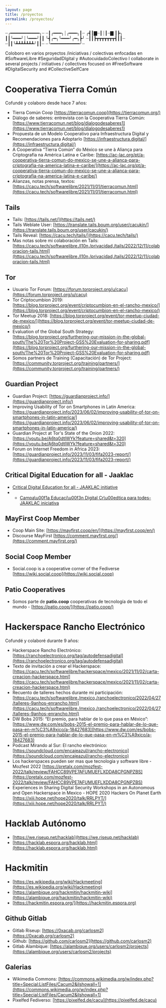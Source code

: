 ```yaml
---
layout: page
title: /proyectos
permalink: /proyectos/
---
```


 ┈╭━━━━━━━━━━━╮┈
┈┃╭━━━╮┊╭━━━╮┃┈
╭┫┃▇┈┃┊┃┈▇ ┃┣╮
┃┃╰━━━╯┊╰━━━╯┃┃
╰┫╭━╮╰━━━╯╭━╮┣╯
┈┃┃┣┳┳┳┳┳┳┳┫┃┃┈
┈┃┃╰┻┻┻┻┻┻┻╯┃┃┈
┈╰━━━━━━━━━━━╯┈


Coloboro en varios proyectos /iniciativas / colectivas enfocadas en #SoftwareLibre #SeguridadDIgital y #AutocuidadoColectivo
I collaborate in several projects / initiatives / collectives focused on #FreeSoftware #DIgitalSecurity and #CollectiveSelfCare
         
# Cooperativa Tierra Común
Cofundé y colaboro desde hace 7 años:
* Tierra Común Coop [https://tierracomun.coop](https://tierracomun.org/)
* Diálogo de saberes: entrevista con la Cooperativa Tierra Común: [https://www.tierracomun.net/blog/dialogodesaberes1](https://www.tierracomun.net/blog/dialogodesaberes1)
* Propuesta de un Modelo Cooperativo para Infraestructura Digital y Recomendaciones para Adoptarlo [https://infraestructura.digital/](https://infraestructura.digital/)
* A Cooperativa “Tierra Común” do México se une à Aliança para Criptografia na América Latina e Caribe: [https://ac-lac.org/pt/a-cooperativa-tierra-comun-do-mexico-se-une-a-alianca-para-criptografia-na-america-latina-e-caribe/](https://ac-lac.org/pt/a-cooperativa-tierra-comun-do-mexico-se-une-a-alianca-para-criptografia-na-america-latina-e-caribe/)
* Alianzas, notas prensa, textos: [https://cacu.tech/softwarelibre/2021/11/01/tierracomun.html](https://cacu.tech/softwarelibre/2021/11/01/tierracomun.html)

## Tails

* Tails: [https://tails.net/](https://tails.net/)
* Tails Weblate User: [https://translate.tails.boum.org/user/cacukin/](https://translate.tails.boum.org/user/cacukin/)
* Tails Reveal: [https://cacu.tech/tails/](https://cacu.tech/tails/)
* Mas notas sobre mi colaboración en Tails: [https://cacu.tech/softwarelibre,/l10n,/privacidad,/tails/2022/12/11/colaboracion-tails.html](https://cacu.tech/softwarelibre,/l10n,/privacidad,/tails/2022/12/11/colaboracion-tails.html)

## Tor

* Usuario Tor Forum: [https://forum.torproject.org/u/cacu](https://forum.torproject.org/u/cacu)
* Tor Criptocumbion 2019: [https://blog.torproject.org/event/criptocumbion-en-el-rancho-mexico/](https://blog.torproject.org/event/criptocumbion-en-el-rancho-mexico/)
* Tor Meetup 2018: [https://blog.torproject.org/event/tor-meetup-ciudad-de-mexico/](https://blog.torproject.org/event/tor-meetup-ciudad-de-mexico/)
* Evaluation of the Global South Strategy:  [https://blog.torproject.org/furthering-our-mission-in-the-global-south/The%20Tor%20Project-GSS%20Evaluation-for-sharing.pdf](https://blog.torproject.org/furthering-our-mission-in-the-global-south/The%20Tor%20Project-GSS%20Evaluation-for-sharing.pdf)
* Somos partners de Training (Capacitación) de Tor Project: [https://community.torproject.org/training/partners/](https://community.torproject.org/training/partners/)

## Guardian Project 

* Guardian Project: [https://guardianproject.info/](https://guardianproject.info/)
* Improving Usability of Tor on Smartphones in Latin America: [https://guardianproject.info/2023/06/02/improving-usability-of-tor-on-smartphones-in-latin-america/](https://guardianproject.info/2023/06/02/improving-usability-of-tor-on-smartphones-in-latin-america/)
* Guardian Project at Tor's State of the Onion 2022:
[https://youtu.be/A6tq0dtlWYk?feature=shared&t=320](https://youtu.be/A6tq0dtlWYk?feature=shared&t=320)
* Forum on Internet Freedom in Africa 2023: [https://guardianproject.info/2023/11/03/fifa2023-report/](https://guardianproject.info/2023/11/03/fifa2023-report/)
  
## Critical Digital Education for all - Jaaklac

* [Critical Digital Education for all - JAAKLAC initiative](https://jaaklac.org/criticaldigitaleducation/)
* * [Campa\u00f1a Educaci\u00f3n Digital Cr\u00edtica para todes- JAAKLAC iniciativa ](https://jaaklac.org/es/educaciondigitalcritica/)

## MayFirst Coop Member

* Coop Main Site: [https://mayfirst.coop/en/](https://mayfirst.coop/en/)
* Discourse MayFirst [https://comment.mayfirst.org/](https://comment.mayfirst.org/)

## Social Coop Member

* Social.coop is a cooperative corner of the Fediverse [https://wiki.social.coop](https://wiki.social.coop)

## Patio Cooperatives

* Somos parte de **patio.coop** cooperativas de tecnología de todo el mundo - [https://patio.coop/](https://patio.coop/)
  
# Hackerspace Rancho Electrónico

Cofundé y colaboré durante 9 años:
* Hackerspace Rancho Electrónico: [https://ranchoelectronico.org/tag/autodefensadigital](https://ranchoelectronico.org/tag/autodefensadigital)
* Texto de invitación a crear el Hackerspace: [https://cacu.tech/softwarelibre/hackerspace/mexico/2021/11/02/carta-creacion-hackerspace.html](https://cacu.tech/softwarelibre/hackerspace/mexico/2021/11/02/carta-creacion-hackerspace.html)
* Recuento de talleres hechos durante mi participación: [https://cacu.tech/softwarelibre,/mexico,/ranchoelectronico/2022/04/27/talleres-9anhos-enrancho.html](https://cacu.tech/softwarelibre,/mexico,/ranchoelectronico/2022/04/27/talleres-9anhos-enrancho.html)
* DW Bobs 2015: “El premio, para hablar de lo que pasa en México”: [https://www.dw.com/es/bobs-2015-el-premio-para-hablar-de-lo-que-pasa-en-m%C3%A9xico/a-18427683](https://www.dw.com/es/bobs-2015-el-premio-para-hablar-de-lo-que-pasa-en-m%C3%A9xico/a-18427683)
* Podcast Mirando al Sur: El rancho electrónico: [https://soundcloud.com/encajeazul/rancho-electronico](https://soundcloud.com/encajeazul/rancho-electronico)
* Los hackerspaces pueden ser mas que tecnologia y software libre - Mozfest 2022 [https://pretalx.com/mozfest-2022/talk/review/FAHCC89VPE7AFUMUEFLXDDA8CPGNPZBS](https://pretalx.com/mozfest-2022/talk/review/FAHCC89VPE7AFUMUEFLXDDA8CPGNPZBS)
* Experiences in Sharing Digital Security Workshops in an Autonomous and Open Hackerspace in Mexico - HOPE 2020 Hackers On Planet Earth [https://xiii.hope.net/hope2020/talk/RRLPYT/](https://xiii.hope.net/hope2020/talk/RRLPYT/)

# Hacklab Autónomo

* [https://we.riseup.net/hacklab](https://we.riseup.net/hacklab)
* [https://hacklab.espora.org/hacklab.html](https://hacklab.espora.org/hacklab.html)

# Hackmitin

* [https://es.wikipedia.org/wiki/Hackmeeting](https://es.wikipedia.org/wiki/Hackmeeting)
* [https://alambique.org/hackmitin/hackmitin-wiki](https://alambique.org/hackmitin/hackmitin-wiki)
* [https://hackmitin.espora.org/](https://hackmitin.espora.org)

## Github Gitlab

* Gitlab Riseup: [https://0xacab.org/carlosm2](https://0xacab.org/carlosm2)
* Github: [https://github.com/carlosm2](https://github.com/carlosm2)
* Gitlab Alambique: [https://alambique.org/users/carlosm2/projects](https://alambique.org/users/carlosm2/projects)
  
## Galerias

* Wikimedia Commons: [https://commons.wikimedia.org/w/index.php?title=Special:ListFiles/Cacum2&ilshowall=1](https://commons.wikimedia.org/w/index.php?title=Special:ListFiles/Cacum2&ilshowall=1)
* Pixelfed Fediverso: [https://pixelfed.de/cacu](https://pixelfed.de/cacu)

